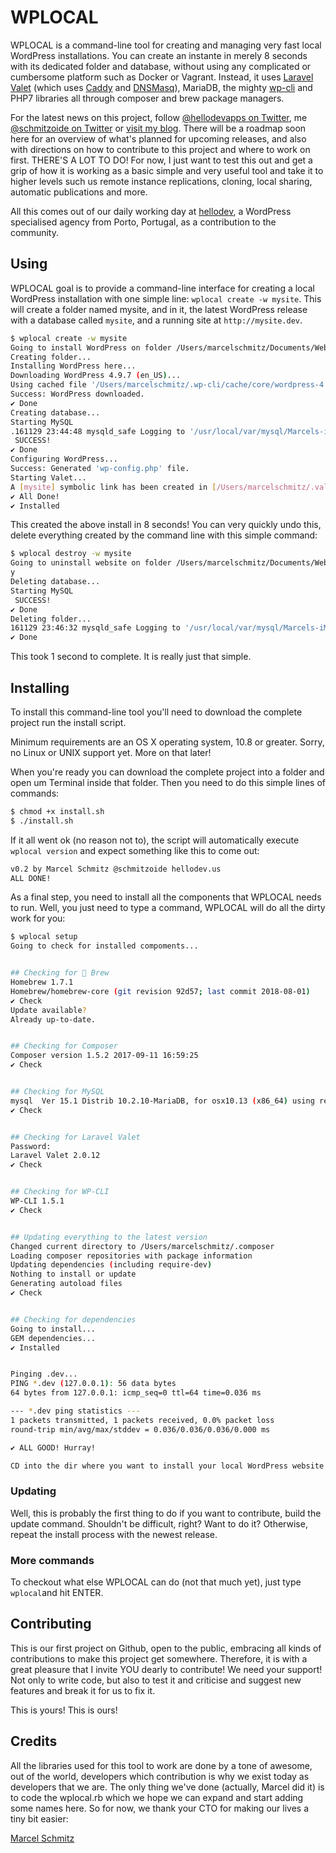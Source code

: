 WPLOCAL
======

WPLOCAL is a command-line tool for creating and managing very fast local WordPress installations. You can create an instante in merely 8 seconds with its dedicated folder and database, without using any complicated or cumbersome platform such as Docker or Vagrant. Instead, it uses [Laravel Valet](https://laravel.com/docs/5.3/valet) (which uses [Caddy](https://caddyserver.com) and [DNSMasq](https://en.wikipedia.org/wiki/Dnsmasq)), MariaDB, the mighty [wp-cli](http://wp-cli.org) and PHP7 libraries all through composer and brew package managers.

For the latest news on this project, follow [@hellodevapps on Twitter](https://twitter.com/hellodevapps), me [@schmitzoide on Twitter](https://twitter.com/hellodevapps) or [visit my blog](http://schmitzoide.blog). There will be a roadmap soon here for an overview of what's planned for upcoming releases, and also with directions on how to contribute to this project and where to work on first. THERE'S A LOT TO DO! For now, I just want to test this out and get a grip of how it is working as a basic simple and very useful tool and take it to higher levels such us remote instance replications, cloning, local sharing, automatic publications and more.

All this comes out of our daily working day at [hellodev](https://hellodev.us), a WordPress specialised agency from Porto, Portugal, as a contribution to the community.

## Using

WPLOCAL goal is to provide a command-line interface for creating a local WordPress installation with one simple line: `wplocal create -w mysite`. This will create a folder named mysite, and in it, the latest WordPress release with a database called `mysite`, and a running site at `http://mysite.dev`.

```bash
$ wplocal create -w mysite
Going to install WordPress on folder /Users/marcelschmitz/Documents/Websites/mysite accessible at http://mysite.dev...
Creating folder...
Installing WordPress here...
Downloading WordPress 4.9.7 (en_US)...
Using cached file '/Users/marcelschmitz/.wp-cli/cache/core/wordpress-4.9.7-en_US.tar.gz'...
Success: WordPress downloaded.
✔︎ Done
Creating database...
Starting MySQL
.161129 23:44:48 mysqld_safe Logging to '/usr/local/var/mysql/Marcels-iMac.local.err'.
 SUCCESS!
✔︎ Done
Configuring WordPress...
Success: Generated 'wp-config.php' file.
Starting Valet...
A [mysite] symbolic link has been created in [/Users/marcelschmitz/.valet/Sites/mysite].
✔︎ All Done!
✔︎ Installed
```

This created the above install in 8 seconds! You can very quickly undo this, delete everything created by the command line with this simple command:

```bash
$ wplocal destroy -w mysite
Going to uninstall website on folder /Users/marcelschmitz/Documents/Websites/mysite and delete the database. Proceed? (y)es / (n)o
y
Deleting database...
Starting MySQL
 SUCCESS!
✔︎ Done
Deleting folder...
161129 23:46:32 mysqld_safe Logging to '/usr/local/var/mysql/Marcels-iMac.local.err'.
✔︎ Done
```

This took 1 second to complete. It is really just that simple.

## Installing

To install this command-line tool you'll need to download the complete project run the install script.

Minimum requirements are an OS X operating system, 10.8 or greater. Sorry, no Linux or UNIX support yet. More on that later!

When you're ready you can download the complete project into a folder and open um Terminal inside that folder. Then you need to do this simple lines of commands:

```bash
$ chmod +x install.sh
$ ./install.sh
```

If it all went ok (no reason not to), the script will automatically execute `wplocal version` and expect something like this to come out:

```bash
v0.2 by Marcel Schmitz @schmitzoide hellodev.us
ALL DONE!
```

As a final step, you need to install all the components that WPLOCAL needs to run. Well, you just need to type a command, WPLOCAL will do all the dirty work for you:

```bash
$ wplocal setup
Going to check for installed compoments...


## Checking for 🍺 Brew
Homebrew 1.7.1
Homebrew/homebrew-core (git revision 92d57; last commit 2018-08-01)
✔︎ Check
Update available?
Already up-to-date.


## Checking for Composer
Composer version 1.5.2 2017-09-11 16:59:25
✔︎ Check


## Checking for MySQL
mysql  Ver 15.1 Distrib 10.2.10-MariaDB, for osx10.13 (x86_64) using readline 5.1
✔︎ Check


## Checking for Laravel Valet
Password:
Laravel Valet 2.0.12
✔︎ Check


## Checking for WP-CLI
WP-CLI 1.5.1
✔︎ Check


## Updating everything to the latest version
Changed current directory to /Users/marcelschmitz/.composer
Loading composer repositories with package information
Updating dependencies (including require-dev)
Nothing to install or update
Generating autoload files
✔︎ Check


## Checking for dependencies
Going to install...
GEM dependencies...
✔︎ Installed


Pinging .dev...
PING *.dev (127.0.0.1): 56 data bytes
64 bytes from 127.0.0.1: icmp_seq=0 ttl=64 time=0.036 ms

--- *.dev ping statistics ---
1 packets transmitted, 1 packets received, 0.0% packet loss
round-trip min/avg/max/stddev = 0.036/0.036/0.036/0.000 ms

✔︎ ALL GOOD! Hurray!

CD into the dir where you want to install your local WordPress website and run `wplocal create -w NAME_OF_SITE`
```

### Updating

Well, this is probably the first thing to do if you want to contribute, build the update command. Shouldn't be difficult, right? Want to do it? Otherwise, repeat the install process with the newest release.

### More commands

To checkout what else WPLOCAL can do (not that much yet), just type `wplocal`and hit ENTER.


## Contributing

This is our first project on Github, open to the public, embracing all kinds of contributions to make this project get somewhere. Therefore, it is with a great pleasure that I invite YOU dearly to contribute! We need your support! Not only to write code, but also to test it and criticise and suggest new features and break it for us to fix it.

This is yours! This is ours!


## Credits

All the libraries used for this tool to work are done by a tone of awesome, out of the world, developers which contribution is why we exist today as developers that we are. The only thing we've done (actually, Marcel did it) is to code the wplocal.rb which we hope we can expand and start adding some names here. So for now, we thank your CTO for making our lives a tiny bit easier:

[Marcel Schmitz](https://schmitzoi.de)

